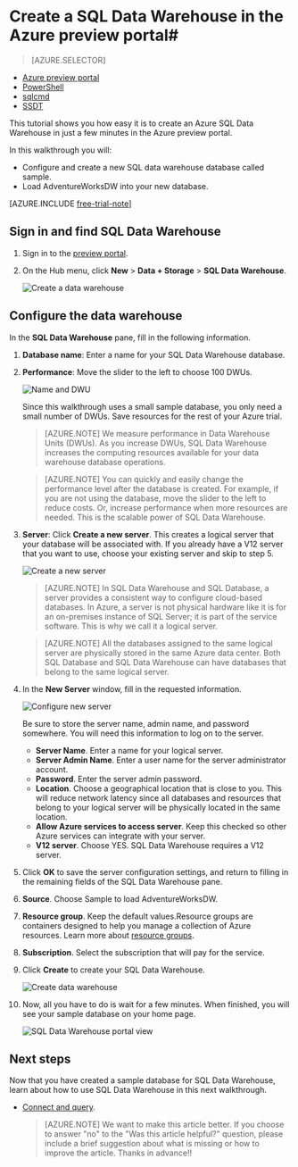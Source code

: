 <properties
	pageTitle="Create a SQL Data Warehouse database in the Azure preview portal | Microsoft Azure"
	description="Learn how to create an Azure SQL Data Warehouse in the Azure preview portal"
	services="sql-data-warehouse"
	documentationCenter="NA"
	authors="lodipalm"
	manager="barbkess"
	editor=""
	tags="azure-sql-data-warehouse"/>
<tags
   ms.service="sql-data-warehouse"
   ms.devlang="NA"
   ms.topic="article"
   ms.tgt_pltfrm="NA"
   ms.workload="data-services"
   ms.date="09/29/2015"
   ms.author="lodipalm;barbkess"/>

# Create a SQL Data Warehouse in the Azure preview portal#


> [AZURE.SELECTOR]
- [Azure preview portal](sql-data-warehouse-get-started-create-data-warehouse.md)
- [PowerShell](sql-data-warehouse-get-started-create-powershell.md)
- [sqlcmd](sql-data-warehouse-get-started-create-sqlcmd.md)
- [SSDT](sql-data-warehouse-get-started-create-SSDT.md)


This tutorial shows you how easy it is to create an Azure SQL Data Warehouse in just a few minutes in the Azure preview portal. 

In this walkthrough you will:


- Configure and create a new SQL data warehouse database called sample.
- Load AdventureWorksDW into your new database.

[AZURE.INCLUDE [free-trial-note](../../includes/free-trial-note.md)]


## Sign in and find SQL Data Warehouse

1. Sign in to the [preview portal](https://portal.azure.com).

2. On the Hub menu, click **New** > **Data + Storage** > **SQL Data Warehouse**.

	![Create a data warehouse](./media/sql-data-warehouse-get-started-provision/new-data-warehouse.png)

## Configure the data warehouse

In the **SQL Data Warehouse** pane, fill in the following information.

1. **Database name**: Enter a name for your SQL Data Warehouse database.

2. **Performance**: Move the slider to the left to choose 100 DWUs. 

     

    ![Name and DWU](./media/sql-data-warehouse-get-started-provision/name-and-dwu.png)

	Since this walkthrough uses a small sample database, you only need a small number of DWUs. Save resources for the rest of your Azure trial. 

    > [AZURE.NOTE] We measure performance in Data Warehouse Units (DWUs). As you increase DWUs, SQL Data Warehouse increases the computing resources available for your data warehouse database operations. 

	> [AZURE.NOTE] You can quickly and easily change the performance level after the database is created.  For example, if you are not using the database, move the slider to the left to reduce costs.  Or, increase performance when more resources are needed. This is the scalable power of SQL Data Warehouse.

3. **Server**: Click **Create a new server**. This creates a logical server that your database will be associated with. If you already have a V12 server that you want to use, choose your existing server and skip to step 5.

    ![Create a new server](./media/sql-data-warehouse-get-started-provision/create-new-server.png)

    > [AZURE.NOTE] In SQL Data Warehouse and SQL Database, a server provides a consistent way to  configure cloud-based databases. In Azure, a server is not physical hardware like it is for an on-premises instance of SQL Server; it is part of the service software. This is why we call it a logical server. 

    > [AZURE.NOTE] All the databases assigned to the same logical server are physically stored in the same Azure data center. Both SQL Database and SQL Data Warehouse can have databases that belong to the same logical server.

1. In the **New Server** window, fill in the requested information. 

    ![Configure new server](./media/sql-data-warehouse-get-started-provision/configure-new-server.png)

	Be sure to store the server name, admin name, and password somewhere.  You will need this information to log on to the server.
	- **Server Name**. Enter a name for your logical server.
	- **Server Admin Name**. Enter a user name for the server administrator account.
	- **Password**. Enter the server admin password. 
	- **Location**. Choose a geographical location that is close to you. This will reduce network latency since all databases and resources that belong to your logical server will be physically located in the same location. 
	- **Allow Azure services to access server**. Keep this checked so other Azure services can integrate with your server.
	- **V12 server**. Choose YES. SQL Data Warehouse requires a V12 server.

1. Click **OK** to save the server configuration settings, and return to filling in the remaining fields of the SQL Data Warehouse pane.

1. **Source**. Choose Sample to load AdventureWorksDW.
2. **Resource group**. Keep the default values.Resource groups are containers designed to help you manage a collection of Azure resources. Learn more about [resource groups](../azure-portal/resource-group-portal.md).
3. **Subscription**. Select the subscription that will pay for the service.
1. Click **Create** to create your SQL Data Warehouse. 

    ![Create data warehouse](./media/sql-data-warehouse-get-started-provision/create-data-warehouse.png)

1. Now, all you have to do is wait for a few minutes.  When finished, you will see your sample database on your home page.

    ![SQL Data Warehouse portal view](./media/sql-data-warehouse-get-started-provision/database-portal-view.png)

## Next steps

Now that you have created a sample database for SQL Data Warehouse, learn about how to use SQL Data Warehouse in this next walkthrough.

- [Connect and query](./sql-data-warehouse-get-started-connect-query.md).

	> [AZURE.NOTE] We want to make this article better. If you choose to answer "no" to the "Was this article helpful?" question, please include a brief suggestion about what is missing or how to improve the article. Thanks in advance!!



